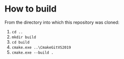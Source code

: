 # How to build

From the directory into which this repository was cloned:

1. `cd ..`
2. `mkdir build`
3. `cd build`
4. `cmake.exe ..\CmakeGitVS2019`
5. `cmake.exe --build .`